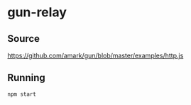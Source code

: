 # gun-relay

## Source

https://github.com/amark/gun/blob/master/examples/http.js

## Running

`npm start`
